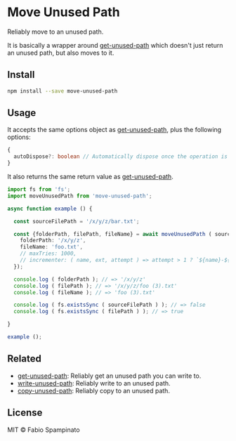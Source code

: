 # Move Unused Path

Reliably move to an unused path.

It is basically a wrapper around [get-unused-path](https://github.com/fabiospampinato/get-unused-path) which doesn't just return an unused path, but also moves to it.

## Install

```sh
npm install --save move-unused-path
```

## Usage

It accepts the same options object as [get-unused-path](https://github.com/fabiospampinato/get-unused-path), plus the following options:

```ts
{
  autoDispose?: boolean // Automatically dispose once the operation is completed, enabled by default
}
```

It also returns the same return value as [get-unused-path](https://github.com/fabiospampinato/get-unused-path).

```ts
import fs from 'fs';
import moveUnusedPath from 'move-unused-path';

async function example () {

  const sourceFilePath = '/x/y/z/bar.txt';

  const {folderPath, filePath, fileName} = await moveUnusedPath ( sourceFilePath, {
    folderPath: '/x/y/z',
    fileName: 'foo.txt',
    // maxTries: 1000,
    // incrementer: ( name, ext, attempt ) => attempt > 1 ? `${name}-${attempt}${ext}` : `${name}${ext}`
  });

  console.log ( folderPath ); // => '/x/y/z'
  console.log ( filePath ); // => '/x/y/z/foo (3).txt'
  console.log ( fileName ); // => 'foo (3).txt'

  console.log ( fs.existsSync ( sourceFilePath ) ); // => false
  console.log ( fs.existsSync ( filePath ) ); // => true

}

example ();
```

## Related

- [get-unused-path](https://github.com/fabiospampinato/get-unused-path): Reliably get an unused path you can write to.
- [write-unused-path](https://github.com/fabiospampinato/write-unused-path): Reliably write to an unused path.
- [copy-unused-path](https://github.com/fabiospampinato/copy-unused-path): Reliably copy to an unused path.

## License

MIT © Fabio Spampinato

